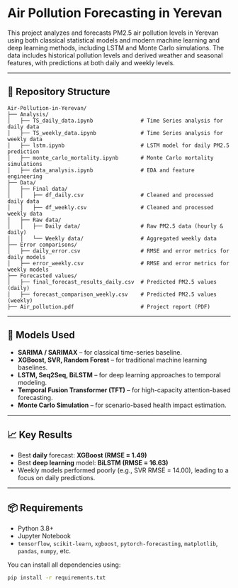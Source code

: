 # Air Pollution Forecasting in Yerevan

This project analyzes and forecasts PM2.5 air pollution levels in Yerevan using both classical statistical models and modern machine learning and deep learning methods, including LSTM and Monte Carlo simulations. The data includes historical pollution levels and derived weather and seasonal features, with predictions at both daily and weekly levels.

---

## 📁 Repository Structure

```
Air-Pollution-in-Yerevan/
├── Analysis/
│   ├── TS_daily_data.ipynb               # Time Series analysis for daily data
│   ├── TS_weekly_data.ipynb              # Time Series analysis for weekly data
│   ├── lstm.ipynb                        # LSTM model for daily PM2.5 prediction
│   ├── monte_carlo_mortality.ipynb       # Monte Carlo mortality simulations
│   ├── data_analysis.ipynb               # EDA and feature engineering
├── Data/
│   ├── Final data/
│   │   ├── df_daily.csv                  # Cleaned and processed daily data
│   │   ├── df_weekly.csv                 # Cleaned and processed weekly data
│   ├── Raw data/
│   │   ├── Daily data/                   # Raw PM2.5 data (hourly & daily)
│   │   └── Weekly data/                  # Aggregated weekly data
├── Error comparisons/
│   ├── daily_error.csv                   # RMSE and error metrics for daily models
│   ├── error_weekly.csv                  # RMSE and error metrics for weekly models
├── Forecasted values/
│   ├── final_forecast_results_daily.csv  # Predicted PM2.5 values (daily)
│   ├── forecast_comparison_weekly.csv    # Predicted PM2.5 values (weekly)
├── Air_pollution.pdf                     # Project report (PDF)
```


---

## 🧠 Models Used

- **SARIMA / SARIMAX** – for classical time-series baseline.
- **XGBoost, SVR, Random Forest** – for traditional machine learning baselines.
- **LSTM, Seq2Seq, BiLSTM** – for deep learning approaches to temporal modeling.
- **Temporal Fusion Transformer (TFT)** – for high-capacity attention-based forecasting.
- **Monte Carlo Simulation** – for scenario-based health impact estimation.

---

## 📈 Key Results

- Best **daily** forecast: **XGBoost (RMSE = 1.49)**
- Best **deep learning** model: **BiLSTM (RMSE = 16.63)**
- Weekly models performed poorly (e.g., SVR RMSE = 14.00), leading to a focus on daily predictions.

---

## 📦 Requirements

- Python 3.8+
- Jupyter Notebook
- `tensorflow`, `scikit-learn`, `xgboost`, `pytorch-forecasting`, `matplotlib`, `pandas`, `numpy`, etc.

You can install all dependencies using:

```bash
pip install -r requirements.txt
